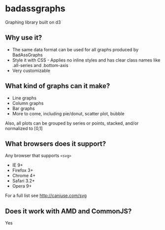 # badassgraphs

Graphing library built on d3

## Why use it?

* The same data format can be used for all graphs produced by BadAssGraphs
* Style it with CSS - Applies no inline styles and has clear class names like .all-series and .bottom-axis
* Very customizable

## What kind of graphs can it make?

* Line graphs
* Column graphs
* Bar graphs
* More to come, including pie/donut, scatter plot, bubble

Also, all plots can be grouped by series or points, stacked, and/or normalized to [0,1]

## What browsers does it support?

Any browser that supports `<svg>`

* IE 9+
* Firefox 3+
* Chrome 4+
* Safari 3.2+
* Opera 9+

For a full list see http://caniuse.com/svg

## Does it work with AMD and CommonJS?

Yes
